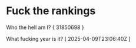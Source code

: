 # Fuck the rankings

Who the hell am I?
{ 31850698 }

What fucking year is it?
[ 2025-04-09T23:06:40Z ]
